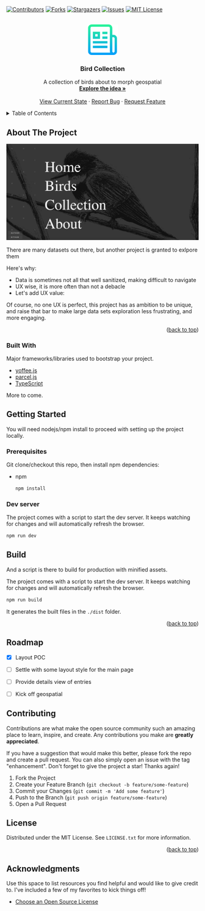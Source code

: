 <a name="readme-top"></a>



<!-- PROJECT SHIELDS -->
[![Contributors][contributors-shield]][contributors-url]
[![Forks][forks-shield]][forks-url]
[![Stargazers][stars-shield]][stars-url]
[![Issues][issues-shield]][issues-url]
[![MIT License][license-shield]][license-url]



<!-- PROJECT LOGO -->
<br />
<div align="center">
  <img src="images/logo.png" alt="Logo" width="80" height="80">

  <h3 align="center">Bird Collection</h3>

  <p align="center">
    A collection of birds about to morph geospatial
    <br />
    <a href="https://github.com/hirako2000/hirako-bird-collection/#about-the-project"><strong>Explore the idea »</strong></a>
    <br />
    <br />
    <a href="https://hirako-bird-collection.surge.sh">View Current State</a>
    ·
    <a href="https://github.com/hirako2000/hirako-bird-collection/issues">Report Bug</a>
    ·
    <a href="https://github.com/hirako2000/hirako-bird-collection/issues">Request Feature</a>
  </p>
</div>



<!-- TABLE OF CONTENTS -->
<details>
  <summary>Table of Contents</summary>
  <ol>
    <li>
      <a href="#about-the-project">idea</a>
      <ul>
        <li><a href="#built-with">Built With</a></li>
      </ul>
    </li>
    <li>
      <a href="#getting-started">Getting Started</a>
      <ul>
        <li><a href="#prerequisites">Prerequisites</a></li>
        <li><a href="#installation">Installation</a></li>
      </ul>
    </li>
    <li><a href="#usage">Usage</a></li>
    <li><a href="#roadmap">Roadmap</a></li>
    <li><a href="#contributing">Contributing</a></li>
    <li><a href="#license">License</a></li>
    <li><a href="#contact">Contact</a></li>
    <li><a href="#acknowledgments">Acknowledgments</a></li>
  </ol>
</details>



<!-- ABOUT THE PROJECT -->
## About The Project

[![Product Name Screen Shot][product-screenshot]](https://hirako-bird-collection.surge.sh)

There are many datasets out there, but another project is granted to exlpore them

Here's why:
* Data is sometimes not all that well sanitized, making difficult to navigate
* UX wise, it is more often than not a debacle
* Let's add UX value:

Of course, no one UX is perfect,  this project has as ambition to be unique, and raise that bar to make large data sets exploration less frustrating, and more engaging.

<p align="right">(<a href="#readme-top">back to top</a>)</p>

### Built With

Major frameworks/libraries used to bootstrap your project.

* [yoffee.js](https://yoffee.netlify.app)
* [parcel.js](https://parceljs.org/)
* [TypeScript](https://www.typescriptlang.org/)

More to come.

<!-- GETTING STARTED -->
## Getting Started

You will need nodejs/npm install to proceed with setting up the project locally.

### Prerequisites

Git clone/checkout this repo, then install npm dependencies:
* npm
  ```sh
  npm install
  ```

### Dev server

The project comes with a script to start the dev server. It keeps watching for changes and will automatically refresh the browser.

  ```sh
  npm run dev
  ```

<!-- USAGE EXAMPLES -->
## Build

And a script is there to build for production with minified assets.

The project comes with a script to start the dev server. It keeps watching for changes and will automatically refresh the browser.

  ```sh
  npm run build
  ```
  
  It generates the built files in the `./dist` folder.

<p align="right">(<a href="#readme-top">back to top</a>)</p>


<!-- ROADMAP -->
## Roadmap

- [x] Layout POC
- [ ] Settle with some layout style for the main page
- [ ] Provide details view of entries
- [ ] Kick off geospatial


<!-- CONTRIBUTING -->
## Contributing

Contributions are what make the open source community such an amazing place to learn, inspire, and create. Any contributions you make are **greatly appreciated**.

If you have a suggestion that would make this better, please fork the repo and create a pull request. You can also simply open an issue with the tag "enhancement".
Don't forget to give the project a star! Thanks again!

1. Fork the Project
2. Create your Feature Branch (`git checkout -b feature/some-feature`)
3. Commit your Changes (`git commit -m 'Add some feature'`)
4. Push to the Branch (`git push origin feature/some-feature`)
5. Open a Pull Request


<!-- LICENSE -->
## License

Distributed under the MIT License. See `LICENSE.txt` for more information.

<p align="right">(<a href="#readme-top">back to top</a>)</p>



<!-- ACKNOWLEDGMENTS -->
## Acknowledgments

Use this space to list resources you find helpful and would like to give credit to. I've included a few of my favorites to kick things off!

* [Choose an Open Source License](https://choosealicense.com)


<!-- MARKDOWN LINKS & IMAGES -->
[contributors-shield]: https://img.shields.io/github/contributors/hirako2000/hirako-bird-collection.svg?style=for-the-badge
[contributors-url]: https://github.com/hirako2000/hirako-bird-collection/graphs/contributors
[forks-shield]: https://img.shields.io/github/forks/hirako2000/hirako-bird-collection.svg?style=for-the-badge
[forks-url]: https://github.com/hirako2000/hirako-bird-collection/network/members
[stars-shield]: https://img.shields.io/github/stars/hirako2000/hirako-bird-collection.svg?style=for-the-badge
[stars-url]: https://github.com/hirako2000/hirako-bird-collection/stargazers
[issues-shield]: https://img.shields.io/github/issues/hirako2000/hirako-bird-collection.svg?style=for-the-badge
[issues-url]: https://github.com/hirako2000/hirako-bird-collection/issues
[license-shield]: https://img.shields.io/github/license/hirako2000/hirako-bird-collection.svg?style=for-the-badge
[license-url]: https://github.com/hirako2000/hirako-bird-collection/blob/master/LICENSE.txt
[product-screenshot]: images/screenshot.png

